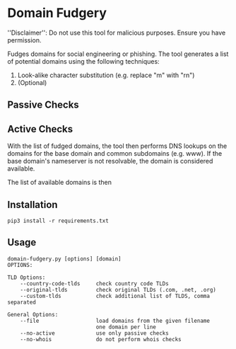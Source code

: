 # Domain Fudgery

''Disclaimer'': Do not use this tool for malicious purposes. Ensure you have permission.

Fudges domains for social engineering or phishing. The tool generates a list of potential
domains using the following techniques:

1. Look-alike character substitution (e.g. replace "m" with "rn")
2. (Optional) 

## Passive Checks


## Active Checks

With the list of fudged domains, the tool then performs DNS lookups on the domains for 
the base domain and common subdomains (e.g. www). If the base domain's nameserver is not
resolvable, the domain is considered available.

The list of available domains is then 

## Installation

```
pip3 install -r requirements.txt
```

## Usage

```
domain-fudgery.py [options] [domain]
OPTIONS:

TLD Options:
    --country-code-tlds     check country code TLDs
    --original-tlds         check original TLDs (.com, .net, .org)
    --custom-tlds           check additional list of TLDS, comma separated

General Options:
    --file                  load domains from the given filename
                            one domain per line
    --no-active             use only passive checks
    --no-whois              do not perform whois checks
```


